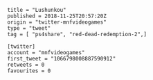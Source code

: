 ```
title = "Lushunkou"
published = 2018-11-25T20:57:20Z
origin = "twitter-mnfvideogames"
type = "tweet"
tag = [ "ps4share", "red-dead-redemption-2",]

[twitter]
account = "mnfvideogames"
first_tweet = "1066798008887590912"
retweets = 0
favourites = 0
```

<p class='image'><img src='https://mnf.m17s.net/2018/11/25/Ds4HIiAWkAAkclc.jpg' alt=''></p>


